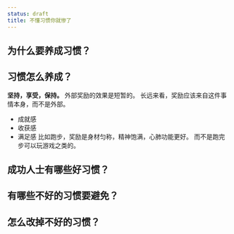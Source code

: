 ```yaml
---
status: draft
title: 不懂习惯你就惨了
---
```

## 为什么要养成习惯？
## 习惯怎么养成？
**坚持，享受，保持。**
外部奖励的效果是短暂的。
长远来看，奖励应该来自这件事情本身，而不是外部。
* 成就感
* 收获感
* 满足感
比如跑步，奖励是身材匀称，精神饱满，心肺功能更好。
而不是跑完步可以玩游戏之类的。
## 成功人士有哪些好习惯？
## 有哪些不好的习惯要避免？
## 怎么改掉不好的习惯？

